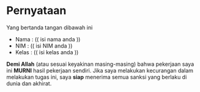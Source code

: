 # Pernyataan

Yang bertanda tangan dibawah ini

* Nama : (( isi nama anda ))
* NIM : (( isi NIM anda ))
* Kelas : (( isi kelas anda ))

**Demi Allah** (atau sesuai keyakinan masing-masing) bahwa pekerjaan saya ini **MURNI** hasil pekerjaan sendiri. Jika saya melakukan kecurangan dalam melakukan tugas ini, saya **siap** menerima semua sanksi yang berlaku di dunia dan akhirat.
